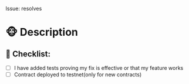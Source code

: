 Issue: resolves <!--- Please link to the task here: -->

# 🐵 Description

<!--- Describe your changes in detail -->

## 🙊 Checklist:

-   [ ] I have added tests proving my fix is effective or that my feature works
-   [ ] Contract deployed to testnet(only for new contracts)
